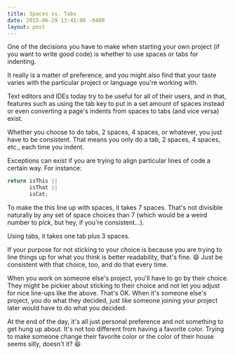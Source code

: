 ```yaml
---
title: Spaces vs. Tabs
date: 2015-06-29 13:41:00 -0400
layout: post
---
```


One of the decisions you have to make when starting your own project (if you
want to write good code) is whether to use spaces or tabs for indenting.

It really is a matter of preference, and you might also find that your taste
varies with the particular project or language you're working with.

Text editors and IDEs today try to be useful for all of their users, and in
that, features such as using the tab key to put in a set amount of spaces
instead or even converting a page's indents from spaces to tabs (and vice versa)
exist.

Whether you choose to do tabs, 2 spaces, 4 spaces, or whatever, you just have to
be consistent. That means you only do a tab, 2 spaces, 4 spaces, etc., each time
you indent.

Exceptions can exist if you are trying to align particular lines of code a
certain way. For instance:

```JavaScript
return isThis ||
       isThat ||
       isCat;
```

To make the this line up with spaces, it takes 7 spaces. That's not divisible
naturally by any set of space choices than 7 (which would be a weird number to
pick, but hey, if you're consistent...).

Using tabs, it takes one tab plus 3 spaces.

If your purpose for not sticking to your choice is because you are trying to
line things up for what you think is better readability, that's fine. :smile:
Just be consistent with that choice, too, and do that every time.

When you work on someone else's project, you'll have to go by their choice. They
might be pickier about sticking to their choice and not let you adjust for nice
line-ups like the above. That's OK. When it's someone else's project, you do
what they decided, just like someone joining your project later would have to do
what you decided.

At the end of the day, it's all just personal preference and not something to
get hung up about. It's not too different from having a favorite color. Trying
to make someone change their favorite color or the color of their house seems
silly, doesn't it? :laughing: